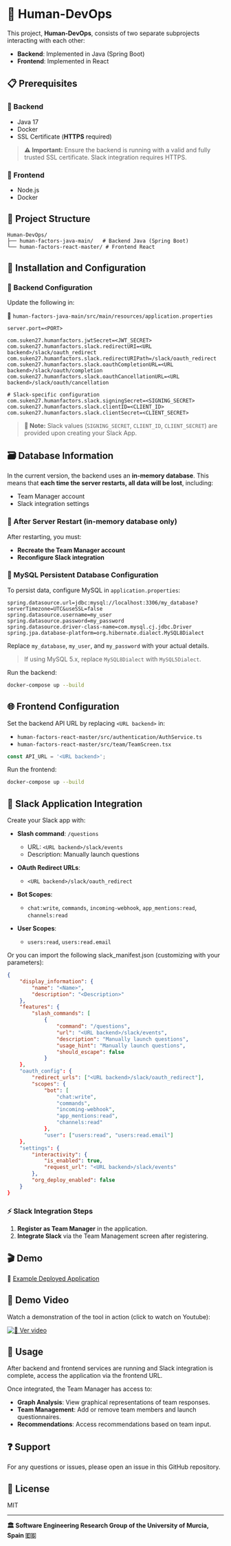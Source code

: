 # 🚀 Human-DevOps

This project, **Human-DevOps**, consists of two separate subprojects interacting with each other:

- **Backend**: Implemented in Java (Spring Boot)
- **Frontend**: Implemented in React

## 📋 Prerequisites

### 🔧 Backend

- Java 17
- Docker
- SSL Certificate (**HTTPS** required)

> **⚠️ Important:** Ensure the backend is running with a valid and fully trusted SSL certificate. Slack integration requires HTTPS.

### 🎨 Frontend

- Node.js
- Docker

## 📂 Project Structure

```
Human-DevOps/
├── human-factors-java-main/   # Backend Java (Spring Boot)
└── human-factors-react-master/ # Frontend React
```

## 🚀 Installation and Configuration

### 🔧 Backend Configuration

Update the following in:

📄 `human-factors-java-main/src/main/resources/application.properties`

```properties
server.port=<PORT>

com.suken27.humanfactors.jwtSecret=<JWT_SECRET>
com.suken27.humanfactors.slack.redirectURI=<URL backend>/slack/oauth_redirect
com.suken27.humanfactors.slack.redirectURIPath=/slack/oauth_redirect
com.suken27.humanfactors.slack.oauthCompletionURL=<URL backend>/slack/oauth/completion
com.suken27.humanfactors.slack.oauthCancellationURL=<URL backend>/slack/oauth/cancellation

# Slack-specific configuration
com.suken27.humanfactors.slack.signingSecret=<SIGNING_SECRET>
com.suken27.humanfactors.slack.clientID=<CLIENT_ID>
com.suken27.humanfactors.slack.clientSecret=<CLIENT_SECRET>
```

> **📝 Note:** Slack values (`SIGNING_SECRET`, `CLIENT_ID`, `CLIENT_SECRET`) are provided upon creating your Slack App.

## 🗃️ Database Information

In the current version, the backend uses an **in-memory database**. This means that **each time the server restarts, all data will be lost**, including:
- Team Manager account
- Slack integration settings

### 🔄 After Server Restart (in-memory database only)

After restarting, you must:
- **Recreate the Team Manager account**
- **Reconfigure Slack integration**

### 🐬 MySQL Persistent Database Configuration

To persist data, configure MySQL in `application.properties`:

```properties
spring.datasource.url=jdbc:mysql://localhost:3306/my_database?serverTimezone=UTC&useSSL=false
spring.datasource.username=my_user
spring.datasource.password=my_password
spring.datasource.driver-class-name=com.mysql.cj.jdbc.Driver
spring.jpa.database-platform=org.hibernate.dialect.MySQL8Dialect
```

Replace `my_database`, `my_user`, and `my_password` with your actual details.

> If using MySQL 5.x, replace `MySQL8Dialect` with `MySQL5Dialect`.

Run the backend:

```bash
docker-compose up --build
```

## 🌐 Frontend Configuration

Set the backend API URL by replacing `<URL backend>` in:
- `human-factors-react-master/src/authentication/AuthService.ts`
- `human-factors-react-master/src/team/TeamScreen.tsx`

```typescript
const API_URL = '<URL backend>';
```

Run the frontend:

```bash
docker-compose up --build
```

## 💬 Slack Application Integration

Create your Slack app with:

- **Slash command**: `/questions`
  - URL: `<URL backend>/slack/events`
  - Description: Manually launch questions

- **OAuth Redirect URLs**:
  - `<URL backend>/slack/oauth_redirect`

- **Bot Scopes**:
  - `chat:write`, `commands`, `incoming-webhook`, `app_mentions:read`, `channels:read`

- **User Scopes**:
  - `users:read`, `users:read.email`

Or you can import the following slack_manifest.json (customizing with your parameters):

```json
{
    "display_information": {
        "name": "<Name>",
        "description": "<Description>"
    },
    "features": {
        "slash_commands": [
            {
                "command": "/questions",
                "url": "<URL backend>/slack/events",
                "description": "Manually launch questions",
                "usage_hint": "Manually launch questions",
                "should_escape": false
            }
    },
    "oauth_config": {
        "redirect_urls": ["<URL backend>/slack/oauth_redirect"],
        "scopes": {
            "bot": [
                "chat:write",
                "commands",
                "incoming-webhook",
                "app_mentions:read",
                "channels:read"
            },
            "user": ["users:read", "users:read.email"]
    },
    "settings": {
        "interactivity": {
            "is_enabled": true,
            "request_url": "<URL backend>/slack/events"
        },
        "org_deploy_enabled": false
    }
}
```

### ⚡ Slack Integration Steps
1. **Register as Team Manager** in the application.
2. **Integrate Slack** via the Team Management screen after registering.

## 🎬 Demo

🔗 [Example Deployed Application](https://giis.inf.um.es/humanDevOps/)

## 🎥 Demo Video

Watch a demonstration of the tool in action (click to watch on Youtube):

[![🎥 Ver video](https://img.youtube.com/vi/kJinhw-8-mg/maxresdefault.jpg)](https://youtu.be/kJinhw-8-mg)

## 🚀 Usage

After backend and frontend services are running and Slack integration is complete, access the application via the frontend URL.

Once integrated, the Team Manager has access to:

- **Graph Analysis**: View graphical representations of team responses.
- **Team Management**: Add or remove team members and launch questionnaires.
- **Recommendations**: Access recommendations based on team input.

## ❓ Support

For any questions or issues, please open an issue in this GitHub repository.

## 📜 License

MIT

---

**🏛️ Software Engineering Research Group of the University of Murcia, Spain 🇪🇸**
